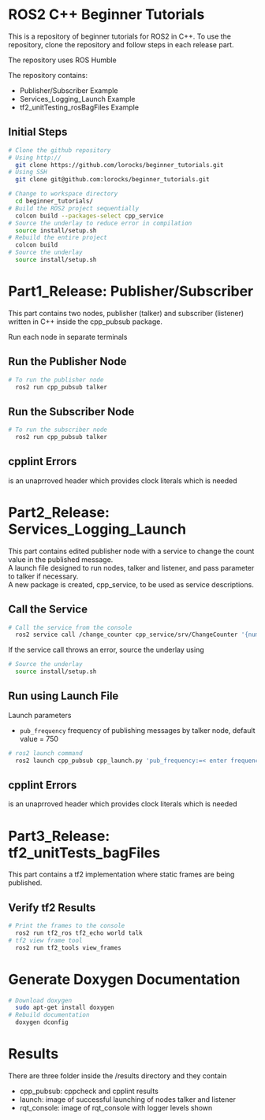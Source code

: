 # ROS2 C++ Beginner Tutorials
This is a repository of beginner tutorials for ROS2 in C++.
To use the repository, clone the repository and follow steps in each release part.

The repository uses ROS Humble 
<br>

The repository contains:
 - Publisher/Subscriber Example
 - Services_Logging_Launch Example
 - tf2_unitTesting_rosBagFiles Example

## Initial Steps
```bash
# Clone the github repository
# Using http://
  git clone https://github.com/lorocks/beginner_tutorials.git
# Using SSH
  git clone git@github.com:lorocks/beginner_tutorials.git

# Change to workspace directory
  cd beginner_tutorials/  
# Build the ROS2 project sequentially
  colcon build --packages-select cpp_service
# Source the underlay to reduce error in compilation
  source install/setup.sh
# Rebuild the entire project
  colcon build
# Source the underlay
  source install/setup.sh
```

# Part1_Release: Publisher/Subscriber
This part contains two nodes, publisher (talker) and subscriber (listener) written in C++ inside the cpp_pubsub package.
<br>


Run each node in separate terminals
## Run the Publisher Node
```bash
# To run the publisher node
  ros2 run cpp_pubsub talker
```
## Run the Subscriber Node
```bash
# To run the subscriber node
  ros2 run cpp_pubsub talker
```
## cpplint Errors
<chrono> is an unaprroved header which provides clock literals which is needed 

# Part2_Release: Services_Logging_Launch
This part contains edited publisher node with a service to change the count value in the published message.
<br>
A launch file designed to run nodes, talker and listener, and pass parameter to talker if necessary.
<br>
A new package is created, cpp_service, to be used as service descriptions.

## Call the Service
```bash
# Call the service from the console
  ros2 service call /change_counter cpp_service/srv/ChangeCounter '{number: <add number here>}'
```
If the service call throws an error, source the underlay using
```bash
# Source the underlay
  source install/setup.sh
```

## Run using Launch File
Launch parameters
 - ```pub_frequency``` frequency of publishing messages by talker node, default value = 750
```bash
# ros2 launch command
  ros2 launch cpp_pubsub cpp_launch.py 'pub_frequency:=< enter frequency value>'
```
## cpplint Errors
<chrono> is an unaprroved header which provides clock literals which is needed 


# Part3_Release: tf2_unitTests_bagFiles
This part contains a tf2 implementation where static frames are being published.

## Verify tf2 Results
```bash
# Print the frames to the console
  ros2 run tf2_ros tf2_echo world talk
# tf2 view frame tool
  ros2 run tf2_tools view_frames
```

# Generate Doxygen Documentation
```bash
# Download doxygen
  sudo apt-get install doxygen
# Rebuild documentation
  doxygen dconfig
```

# Results
There are three folder inside the /results directory and they contain
<br>
 - cpp_pubsub: cppcheck and cpplint results
 - launch: image of successful launching of nodes talker and listener
 - rqt_console: image of rqt_console with logger levels shown
